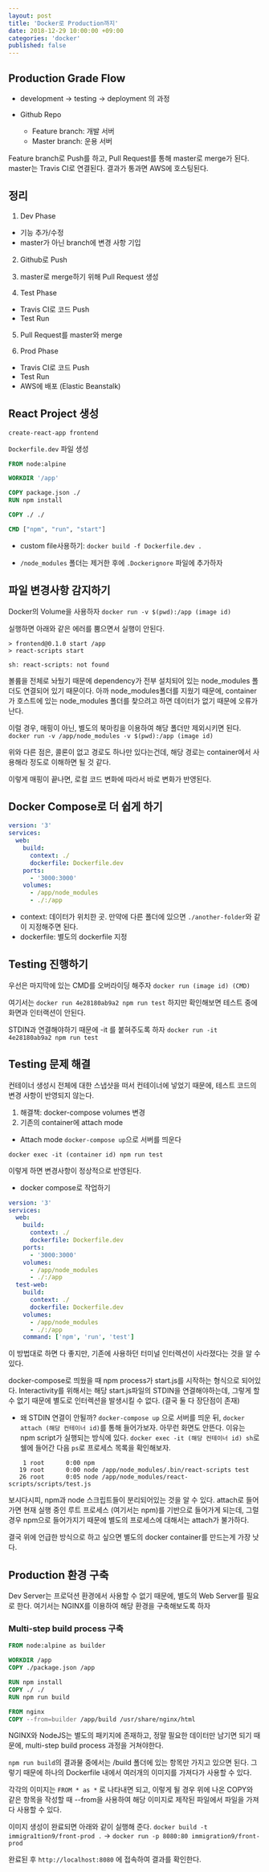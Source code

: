```yaml
---
layout: post
title: 'Docker로 Production까지'
date: 2018-12-29 10:00:00 +09:00
categories: 'docker'
published: false
---
```


## Production Grade Flow

- development -> testing -> deployment 의 과정

- Github Repo
  - Feature branch: 개발 서버
  - Master branch: 운용 서버

Feature branch로 Push를 하고, Pull Request를 통해 master로 merge가 된다.
master는 Travis CI로 연결된다.
결과가 통과면 AWS에 호스팅된다.

## 정리

1. Dev Phase

- 기능 추가/수정
- master가 아닌 branch에 변경 사항 기입

2. Github로 Push
3. master로 merge하기 위해 Pull Request 생성

4. Test Phase

- Travis CI로 코드 Push
- Test Run

5. Pull Request를 master와 merge

6. Prod Phase

- Travis CI로 코드 Push
- Test Run
- AWS에 배포 (Elastic Beanstalk)

## React Project 생성

`create-react-app frontend`

`Dockerfile.dev` 파일 생성

```Dockerfile
FROM node:alpine

WORKDIR '/app'

COPY package.json ./
RUN npm install

COPY ./ ./

CMD ["npm", "run", "start"]
```

- custom file사용하기: `docker build -f Dockerfile.dev .`

- `/node_modules` 폴더는 제거한 후에 `.Dockerignore` 파일에 추가하자

## 파일 변경사항 감지하기

Docker의 Volume을 사용하자
`docker run -v $(pwd):/app (image id)`

실행하면 아래와 같은 에러를 뿜으면서 실행이 안된다.

```
> frontend@0.1.0 start /app
> react-scripts start

sh: react-scripts: not found
```

볼륨을 전체로 놔뒀기 때문에 dependency가 전부 설치되어 있는 node_modules 폴더도 연결되어 있기 때문이다.
아까 node_modules폴더를 지웠기 때문에, container가 호스트에 있는 node_modules 폴더를 찾으려고 하면 데이터가 없기 때문에 오류가 난다.

이럴 경우, 매핑이 아닌, 별도의 북마킹을 이용하여 해당 폴더만 제외시키면 된다.
`docker run -v /app/node_modules -v $(pwd):/app (image id)`

위와 다른 점은, 콜론이 없고 경로도 하나만 있다는건데, 해당 경로는 container에서 사용해라 정도로 이해하면 될 것 같다.

이렇게 매핑이 끝나면, 로컬 코드 변화에 따라서 바로 변화가 반영된다.

## Docker Compose로 더 쉽게 하기

```yaml
version: '3'
services:
  web:
    build:
      context: ./
      dockerfile: Dockerfile.dev
    ports:
      - '3000:3000'
    volumes:
      - /app/node_modules
      - ./:/app
```

- context: 데이터가 위치한 곳. 만약에 다른 폴더에 있으면 `./another-folder`와 같이 지정해주면 된다.
- dockerfile: 별도의 dockerfile 지정

## Testing 진행하기

우선은 마지막에 있는 CMD를 오버라이딩 해주자
`docker run (image id) (CMD)`

여기서는 `docker run 4e28180ab9a2 npm run test`
하지만 확인해보면 테스트 중에 화면과 인터랙션이 안된다.

STDIN과 연결해야하기 때문에 -it 를 붙혀주도록 하자
`docker run -it 4e28180ab9a2 npm run test`

## Testing 문제 해결

컨테이너 생성시 전체에 대한 스냅샷을 떠서 컨테이너에 넣었기 때문에, 테스트 코드의 변경 사항이 반영되지 않는다.

1. 해결책: docker-compose volumes 변경
2. 기존의 container에 attach mode

- Attach mode
  `docker-compose up`으로 서버를 띄운다

`docker exec -it (container id) npm run test`

이렇게 하면 변경사항이 정상적으로 반영된다.

- docker compose로 작업하기

```yaml
version: '3'
services:
  web:
    build:
      context: ./
      dockerfile: Dockerfile.dev
    ports:
      - '3000:3000'
    volumes:
      - /app/node_modules
      - ./:/app
  test-web:
    build:
      context: ./
      dockerfile: Dockerfile.dev
    volumes:
      - /app/node_modules
      - ./:/app
    command: ['npm', 'run', 'test']
```

이 방법대로 하면 다 좋지만, 기존에 사용하던 터미널 인터렉션이 사라졌다는 것을 알 수 있다.

docker-compose로 띄웠을 때 npm process가 start.js를 시작하는 형식으로 되어있다. Interactivity를 위해서는 해당 start.js파일의 STDIN을 연결해야하는데, 그렇게 할 수 없기 때문에 별도로 인터렉션을 발생시킬 수 없다. (결국 둘 다 장단점이 존재)

- 왜 STDIN 연결이 안될까?
  `docker-compose up` 으로 서버를 띄운 뒤, `docker attach (해당 컨테이너 id)`를 통해 들어가보자. 아무런 화면도 안뜬다. 이유는 npm script가 실행되는 방식에 있다.
  `docker exec -it (해당 컨테이너 id) sh`로 쉘에 들어간 다음 `ps`로 프로세스 목록을 확인해보자.

```shell
    1 root      0:00 npm
   19 root      0:00 node /app/node_modules/.bin/react-scripts test
   26 root      0:05 node /app/node_modules/react-scripts/scripts/test.js
```

보시다시피, npm과 node 스크립트들이 분리되어있는 것을 알 수 있다.
attach로 들어가면 현재 실행 중인 루트 프로세스 (여기서는 npm)를 기반으로 들어가게 되는데,
그럴 경우 npm으로 들어가지기 때문에 별도의 프로세스에 대해서는 attach가 불가하다.

결국 위에 언급한 방식으로 하고 싶으면 별도의 docker container를 만드는게 가장 낫다.

## Production 환경 구축

Dev Server는 프로덕션 환경에서 사용할 수 없기 때문에, 별도의 Web Server를 필요로 한다.
여기서는 NGINX를 이용하여 해당 환경을 구축해보도록 하자

### Multi-step build process 구축

```Dockerfile
FROM node:alpine as builder

WORKDIR /app
COPY ./package.json /app

RUN npm install
COPY ./ ./
RUN npm run build

FROM nginx
COPY --from=builder /app/build /usr/share/nginx/html
```

NGINX와 NodeJS는 별도의 패키지에 존재하고, 정말 필요한 데이터만 남기면 되기 때문에, multi-step build process 과정을 거쳐야한다.

`npm run build`의 결과물 중에서는 /build 폴더에 있는 항목만 가지고 있으면 된다.
그렇기 때문에 하나의 Dockerfile 내에서 여러개의 이미지를 가져다가 사용할 수 있다.

각각의 이미지는 `FROM * as *` 로 나타내면 되고, 이렇게 될 경우 위에 나온 COPY와 같은 항목을 작성할 때 --from을 사용하여 해당 이미지로 제작된 파일에서 파일을 가져다 사용할 수 있다.

이미지 생성이 완료되면 아래와 같이 실행해 준다.
`docker build -t immigra1tion9/front-prod .` -> `docker run -p 8080:80 immigration9/front-prod`

완료된 후 `http://localhost:8080` 에 접속하여 결과를 확인한다.
